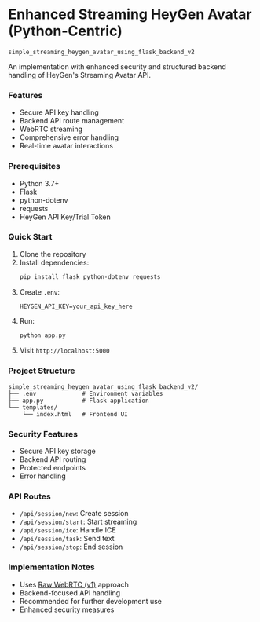 # Enhanced Streaming HeyGen Avatar (Python-Centric)

`simple_streaming_heygen_avatar_using_flask_backend_v2`

An implementation with enhanced security and structured backend handling of HeyGen's Streaming Avatar API.

### Features

- Secure API key handling
- Backend API route management
- WebRTC streaming
- Comprehensive error handling
- Real-time avatar interactions

### Prerequisites

- Python 3.7+
- Flask
- python-dotenv
- requests
- HeyGen API Key/Trial Token

### Quick Start

1. Clone the repository
2. Install dependencies:
   ```bash
   pip install flask python-dotenv requests
   ```
3. Create `.env`:
   ```
   HEYGEN_API_KEY=your_api_key_here
   ```
4. Run:
   ```bash
   python app.py
   ```
5. Visit `http://localhost:5000`

### Project Structure

```
simple_streaming_heygen_avatar_using_flask_backend_v2/
├── .env             # Environment variables
├── app.py           # Flask application
└── templates/
    └── index.html   # Frontend UI
```

### Security Features

- Secure API key storage
- Backend API routing
- Protected endpoints
- Error handling

### API Routes

- `/api/session/new`: Create session
- `/api/session/start`: Start streaming
- `/api/session/ice`: Handle ICE
- `/api/session/task`: Send text
- `/api/session/stop`: End session

### Implementation Notes

- Uses [Raw WebRTC (v1)](https://docs.heygen.com/docs/streaming-api-integration-raw-webrtc-approach) approach
- Backend-focused API handling
- Recommended for further development use
- Enhanced security measures
